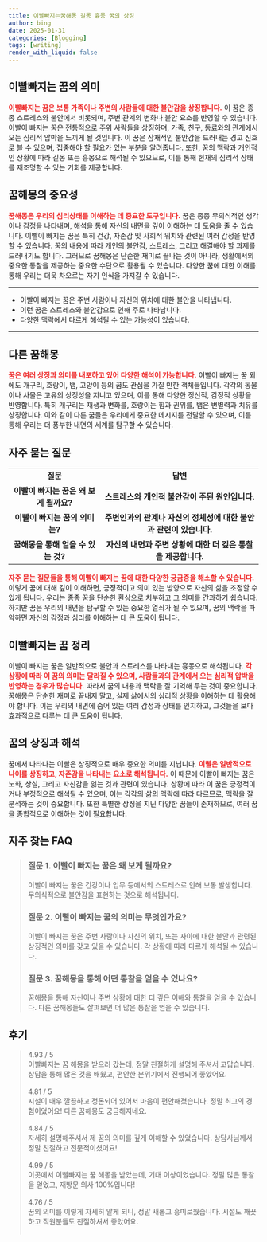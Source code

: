 ```yaml
---
title: 이빨빠지는꿈해몽 길몽 흉몽 꿈의 상징
author: bing
date: 2025-01-31
categories: [Blogging]
tags: [writing]
render_with_liquid: false
---
```



<h2 id='이빨빠지는꿈의의미'>이빨빠지는 꿈의 의미</h2>

<p><b><span style="color: #ee2323;">이빨빠지는 꿈은 보통 가족이나 주변의 사람들에 대한 불안감을 상징합니다.</span></b> 이 꿈은 종종 스트레스와 불안에서 비롯되며, 주변 관계의 변화나 불안 요소를 반영할 수 있습니다. 이빨이 빠지는 꿈은 전통적으로 주위 사람들을 상징하며, 가족, 친구, 동료와의 관계에서 오는 심리적 압박을 느끼게 될 것입니다. 이 꿈은 잠재적인 불안감을 드러내는 경고 신호로 볼 수 있으며, 집중해야 할 필요가 있는 부분을 알려줍니다. 또한, 꿈의 맥락과 개인적인 상황에 따라 길몽 또는 흉몽으로 해석될 수 있으므로, 이를 통해 현재의 심리적 상태를 재조명할 수 있는 기회를 제공합니다.</p>

<h2 id='꿈해몽의중요성'>꿈해몽의 중요성</h2>

<p><b><span style="color: #ee2323;">꿈해몽은 우리의 심리상태를 이해하는 데 중요한 도구입니다.</span></b> 꿈은 종종 무의식적인 생각이나 감정을 나타내며, 해석을 통해 자신의 내면을 깊이 이해하는 데 도움을 줄 수 있습니다. 이빨이 빠지는 꿈은 특히 건강, 자존감 및 사회적 위치와 관련된 여러 감정을 반영할 수 있습니다. 꿈의 내용에 따라 개인의 불안감, 스트레스, 그리고 해결해야 할 과제를 드러내기도 합니다. 그러므로 꿈해몽은 단순한 재미로 끝나는 것이 아니라, 생활에서의 중요한 통찰을 제공하는 중요한 수단으로 활용될 수 있습니다. 다양한 꿈에 대한 이해를 통해 우리는 더욱 차오르는 자기 인식을 가져갈 수 있습니다.</p>

<hr />

<ul>
    <li>이빨이 빠지는 꿈은 주변 사람이나 자신의 위치에 대한 불안을 나타냅니다.</li>
    <li>이런 꿈은 스트레스와 불안감으로 인해 주로 나타납니다.</li>
    <li>다양한 맥락에서 다르게 해석될 수 있는 가능성이 있습니다.</li>
</ul>

<hr />

<h2 id='다른꿈해몽'>다른 꿈해몽</h2>

<p><b><span style="color: #ee2323;">꿈은 여러 상징과 의미를 내포하고 있어 다양한 해석이 가능합니다.</span></b> 이빨이 빠지는 꿈 외에도 개구리, 호랑이, 뱀, 고양이 등의 꿈도 관심을 가질 만한 객체들입니다. 각각의 동물이나 사물은 고유의 상징성을 지니고 있으며, 이를 통해 다양한 정신적, 감정적 상황을 반영합니다. 특히 개구리는 재생과 변화를, 호랑이는 힘과 권위를, 뱀은 변별력과 치유를 상징합니다. 이와 같이 다른 꿈들은 우리에게 중요한 메시지를 전달할 수 있으며, 이를 통해 우리는 더 풍부한 내면의 세계를 탐구할 수 있습니다.</p>

<h2 id='자주묻는질문'>자주 묻는 질문</h2>

<table>
    <tr>
        <td style="text-align: center; height: 17px;"><b>질문</b></td>
        <td style="text-align: center; height: 17px;"><b>답변</b></td>
    </tr>
    <tr>
        <td style="text-align: center; height: 17px;"><b>이빨이 빠지는 꿈은 왜 보게 될까요?</b></td>
        <td style="text-align: center; height: 17px;"><b>스트레스와 개인적 불안감이 주된 원인입니다.</b></td>
    </tr>
    <tr>
        <td style="text-align: center; height: 17px;"><b>이빨이 빠지는 꿈의 의미는?</b></td>
        <td style="text-align: center; height: 17px;"><b>주변인과의 관계나 자신의 정체성에 대한 불안과 관련이 있습니다.</b></td>
    </tr>
    <tr>
        <td style="text-align: center; height: 17px;"><b>꿈해몽을 통해 얻을 수 있는 것?</b></td>
        <td style="text-align: center; height: 17px;"><b>자신의 내면과 주변 상황에 대한 더 깊은 통찰을 제공합니다.</b></td>
    </tr>
</table>

<p><b><span style="color: #ee2323;">자주 묻는 질문들을 통해 이빨이 빠지는 꿈에 대한 다양한 궁금증을 해소할 수 있습니다.</span></b> 이렇게 꿈에 대해 깊이 이해하면, 긍정적이고 의미 있는 방향으로 자신의 삶을 조정할 수 있게 됩니다. 우리는 종종 꿈을 단순한 환상으로 치부하고 그 의미를 간과하기 쉽습니다. 하지만 꿈은 우리의 내면을 탐구할 수 있는 중요한 열쇠가 될 수 있으며, 꿈의 맥락을 파악하면 자신의 감정과 심리를 이해하는 데 큰 도움이 됩니다.</p>

<h2 id='이빨빠지는꿈정리'>이빨빠지는 꿈 정리</h2>

<p>이빨이 빠지는 꿈은 일반적으로 불안과 스트레스를 나타내는 흉몽으로 해석됩니다. <b><span style="color: #ee2323;">각 상황에 따라 이 꿈의 의미는 달라질 수 있으며, 사람들과의 관계에서 오는 심리적 압박을 반영하는 경우가 많습니다.</span></b> 따라서 꿈의 내용과 맥락을 잘 기억해 두는 것이 중요합니다. 꿈해몽은 단순한 재미로 끝내지 말고, 실제 삶에서의 심리적 상황을 이해하는 데 활용해야 합니다. 이는 우리의 내면에 숨어 있는 여러 감정과 상태를 인지하고, 그것들을 보다 효과적으로 다루는 데 큰 도움이 됩니다.</p>

<h2 id='꿈의상징과해석'>꿈의 상징과 해석</h2>

<p>꿈에서 나타나는 이빨은 상징적으로 매우 중요한 의미를 지닙니다. <b><span style="color: #ee2323;">이빨은 일반적으로 나이를 상징하고, 자존감을 나타내는 요소로 해석됩니다.</span></b> 이 때문에 이빨이 빠지는 꿈은 노화, 상실, 그리고 자신감을 잃는 것과 관련이 있습니다. 상황에 따라 이 꿈은 긍정적이거나 부정적으로 해석될 수 있으며, 이는 각각의 삶의 맥락에 따라 다르므로, 맥락을 잘 분석하는 것이 중요합니다. 또한 특별한 상징을 지닌 다양한 꿈들이 존재하므로, 여러 꿈을 종합적으로 이해하는 것이 필요합니다.</p>


<h2 id='자주_찾는_FAQ'>자주 찾는 FAQ</h2>
<div itemscope="" itemtype="https://schema.org/FAQPage">
<blockquote>
<div itemscope="" itemprop="mainEntity" itemtype="https://schema.org/Question">
<h3 itemprop="name">질문 1. 이빨이 빠지는 꿈은 왜 보게 될까요?</h3>
<div itemscope="" itemprop="acceptedAnswer" itemtype="https://schema.org/Answer">
<span itemprop="text">
<p>이빨이 빠지는 꿈은 건강이나 업무 등에서의 스트레스로 인해 보통 발생합니다. 무의식적으로 불안감을 표현하는 것으로 해석됩니다.</p>
</span>
</div>
</div>
<div itemscope="" itemprop="mainEntity" itemtype="https://schema.org/Question">
<h3 itemprop="name">질문 2. 이빨이 빠지는 꿈의 의미는 무엇인가요?</h3>
<div itemscope="" itemprop="acceptedAnswer" itemtype="https://schema.org/Answer">
<span itemprop="text">
<p>이빨이 빠지는 꿈은 주변 사람이나 자신의 위치, 또는 자아에 대한 불안과 관련된 상징적인 의미를 갖고 있을 수 있습니다. 각 상황에 따라 다르게 해석될 수 있습니다.</p>
</span>
</div>
</div>
<div itemscope="" itemprop="mainEntity" itemtype="https://schema.org/Question">
<h3 itemprop="name">질문 3. 꿈해몽을 통해 어떤 통찰을 얻을 수 있나요?</h3>
<div itemscope="" itemprop="acceptedAnswer" itemtype="https://schema.org/Answer">
<span itemprop="text">
<p>꿈해몽을 통해 자신이나 주변 상황에 대한 더 깊은 이해와 통찰을 얻을 수 있습니다. 다른 꿈해몽들도 살펴보면 더 많은 통찰을 얻을 수 있습니다.</p>
</span>
</div>
</div>
</blockquote>
</div>
<h2 id='후기'>후기</h2>
<div itemscope itemtype="https://schema.org/Product">
  <blockquote>
  <div itemprop="review" itemscope itemtype="https://schema.org/Review">
      <div itemprop="reviewRating" itemscope itemtype="https://schema.org/Rating"> <span itemprop="ratingValue">4.93</span> / <span itemprop="bestRating">5</span> </div>
      <span itemprop="reviewBody">이빨빠지는 꿈 해몽을 받으러 갔는데, 정말 친절하게 설명해 주셔서 고맙습니다. 상담을 통해 많은 것을 배웠고, 편안한 분위기에서 진행되어 좋았어요.</span>
  </div>
  <br>
  <div itemprop="review" itemscope itemtype="https://schema.org/Review">
      <div itemprop="reviewRating" itemscope itemtype="https://schema.org/Rating"> <span itemprop="ratingValue">4.81</span> / <span itemprop="bestRating">5</span> </div>
      <span itemprop="reviewBody">시설이 매우 깔끔하고 정돈되어 있어서 마음이 편안해졌습니다. 정말 최고의 경험이었어요! 다른 꿈해몽도 궁금해지네요.</span>
  </div>
  <br>
  <div itemprop="review" itemscope itemtype="https://schema.org/Review">
      <div itemprop="reviewRating" itemscope itemtype="https://schema.org/Rating"> <span itemprop="ratingValue">4.84</span> / <span itemprop="bestRating">5</span> </div>
      <span itemprop="reviewBody">자세히 설명해주셔서 제 꿈의 의미를 깊게 이해할 수 있었습니다. 상담사님께서 정말 친절하고 전문적이셨어요!</span>
  </div>
  <br>
  <div itemprop="review" itemscope itemtype="https://schema.org/Review">
      <div itemprop="reviewRating" itemscope itemtype="https://schema.org/Rating"> <span itemprop="ratingValue">4.99</span> / <span itemprop="bestRating">5</span> </div>
      <span itemprop="reviewBody">이곳에서 이빨빠지는 꿈 해몽을 받았는데, 기대 이상이었습니다. 정말 많은 통찰을 얻었고, 재방문 의사 100%입니다!</span>
  </div>
  <br>
  <div itemprop="review" itemscope itemtype="https://schema.org/Review">
      <div itemprop="reviewRating" itemscope itemtype="https://schema.org/Rating"> <span itemprop="ratingValue">4.76</span> / <span itemprop="bestRating">5</span> </div>
      <span itemprop="reviewBody">꿈의 의미를 이렇게 자세히 알게 되니, 정말 새롭고 흥미로웠습니다. 시설도 깨끗하고 직원분들도 친절하셔서 좋았어요.</span>
  </div>
  <br>
  </blockquote>
</div>
